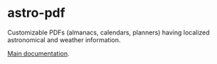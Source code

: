 # astro-pdf 
Customizable PDFs (almanacs, calendars, planners) having localized astronomical and weather information.

[Main documentation](https://johanley.github.io/astro-pdf/index.html).
